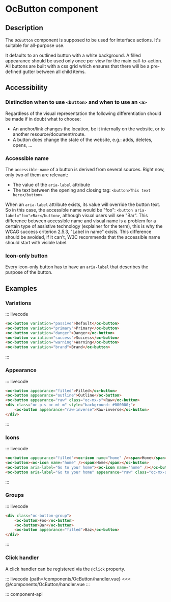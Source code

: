# OcButton component

## Description

The `OcButton` component is supposed to be used for interface actions. It's suitable for all-purpose use.

It defaults to an outlined button with a white background. A filled appearance should be used only once per view for the main call-to-action. All buttons are built with a css grid which ensures that there will be a pre-defined gutter between all child items.

## Accessibility

### Distinction when to use `<button>` and when to use an `<a>`

Regardless of the visual representation the following differentiation should be made if in doubt what to choose:

* An anchor/link changes the location, be it internally on the website, or to another resource/document/route.
* A button does change the state of the website, e.g.: adds, deletes, opens, ...


### Accessible name

The `accessible-name` of a button is derived from several sources. Right now, only two of them are relevant:

* The value of the `aria-label` attribute
* The text between the opening and closing tag: `<button>This text here</button>`

When an `aria-label` attribute exists, its value will override the button text. So in this case, the accessible name would be "foo": `<button aria-label="foo">Bar</button>`, although visual users will see "Bar". This difference between accessible name and visual name is a problem for a certain type of assistive technology (explainer for the term), this is why the WCAG success criterion 2.5.3, "Label in name" exists. This difference should be avoided, if it can't, W3C recommends that the accessible name should start with visible label.

### Icon-only button

Every icon-only button has to have an `aria-label` that describes the purpose of the button.

## Examples

### Variations

::: livecode
```html
<oc-button variation="passive">Default</oc-button>
<oc-button variation="primary">Primary</oc-button>
<oc-button variation="danger">Danger</oc-button>
<oc-button variation="success">Success</oc-button>
<oc-button variation="warning">Warning</oc-button>
<oc-button variation="brand">Brand</oc-button>
```
:::

### Appearance

::: livecode
```html
<oc-button appearance="filled">Filled</oc-button>
<oc-button appearance="outline">Outline</oc-button>
<oc-button appearance="raw" class="oc-mx-s">Raw</oc-button>
<div class="oc-p-s oc-mt-m" style="background: #000000;">
	<oc-button appearance="raw-inverse">Raw-inverse</oc-button>
</div>
```
:::

### Icons

::: livecode
```html
<oc-button appearance="filled"><oc-icon name="home" /><span>Home</span></oc-button>
<oc-button><oc-icon name="home" /><span>Home</span></oc-button>
<oc-button aria-label="Go to your home"><oc-icon name="home" /></oc-button>
<oc-button aria-label="Go to your home" appearance="raw" class="oc-mx-s"><oc-icon name="home" /></oc-button>
```
:::

### Groups

::: livecode
```html
<div class="oc-button-group">
	<oc-button>Foo</oc-button>
	<oc-button>Bar</oc-button>
	<oc-button appearance="filled">Baz</oc-button>
</div>
```
:::


### Click handler

A click handler can be registered via the `@click` property.

::: livecode {path=/components/OcButton/handler.vue}
<<< @/components/OcButton/handler.vue
:::

::: component-api

